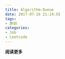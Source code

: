 ```yaml
---
title: Algorithm-Queue
date: 2017-07-16 21:14:55
tags: 
- 原创
categories: 
- Job
- Leetcode
---
```


__阅读更多__

<!--more-->

<!--

# 1 Question-000[★]

____

> 

```java
```

-->
